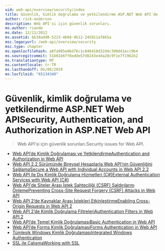 ```yaml
---
uid: web-api/overview/security/index
title: Güvenlik, kimlik doğrulama ve yetkilendirme ASP.NET Web API'de | Microsoft Docs
author: rick-anderson
description: Web API'si için güvenlik sorunları.
ms.author: riande
ms.date: 12/11/2012
ms.assetid: bb38add0-5223-4b04-9b12-245911af865a
msc.legacyurl: /web-api/overview/security
msc.type: chapter
ms.openlocfilehash: a8fa905e86d76c1c846418d32d4c390d41ecc9b4
ms.sourcegitcommit: 51b01b6ff8edde57d8243e4da28c9f1e7f1962b2
ms.translationtype: MT
ms.contentlocale: tr-TR
ms.lasthandoff: 05/06/2019
ms.locfileid: "65134340"
---
```

# <a name="security-authentication-and-authorization-in-aspnet-web-api"></a><span data-ttu-id="d7b1a-103">Güvenlik, kimlik doğrulama ve yetkilendirme ASP.NET Web API</span><span class="sxs-lookup"><span data-stu-id="d7b1a-103">Security, Authentication, and Authorization in ASP.NET Web API</span></span>

> <span data-ttu-id="d7b1a-104">Web API'si için güvenlik sorunları.</span><span class="sxs-lookup"><span data-stu-id="d7b1a-104">Security issues for Web API.</span></span>

- [<span data-ttu-id="d7b1a-105">Web API’de Kimlik Doğrulaması ve Yetkilendirme</span><span class="sxs-lookup"><span data-stu-id="d7b1a-105">Authentication and Authorization in Web API</span></span>](authentication-and-authorization-in-aspnet-web-api.md)
- [<span data-ttu-id="d7b1a-106">Web API 2.2 Sürümünde Bireysel Hesaplarla Web API’nin Güvenliğini Sağlama</span><span class="sxs-lookup"><span data-stu-id="d7b1a-106">Secure a Web API with Individual Accounts in Web API 2.2</span></span>](individual-accounts-in-web-api.md)
- [<span data-ttu-id="d7b1a-107">Web API ile Dış Kimlik Doğrulama Hizmetleri (C#)</span><span class="sxs-lookup"><span data-stu-id="d7b1a-107">External Authentication Services with Web API (C#)</span></span>](external-authentication-services.md)
- [<span data-ttu-id="d7b1a-108">Web API'de Siteler Arası İstek Sahteciliği (CSRF) Saldırılarını Önleme</span><span class="sxs-lookup"><span data-stu-id="d7b1a-108">Preventing Cross-Site Request Forgery (CSRF) Attacks in Web API</span></span>](preventing-cross-site-request-forgery-csrf-attacks.md)
- [<span data-ttu-id="d7b1a-109">Web API 2’de Kaynaklar Arası İstekleri Etkinleştirme</span><span class="sxs-lookup"><span data-stu-id="d7b1a-109">Enabling Cross-Origin Requests in Web API 2</span></span>](enabling-cross-origin-requests-in-web-api.md)
- [<span data-ttu-id="d7b1a-110">Web API 2’de Kimlik Doğrulama Filtreleri</span><span class="sxs-lookup"><span data-stu-id="d7b1a-110">Authentication Filters in Web API 2</span></span>](authentication-filters.md)
- [<span data-ttu-id="d7b1a-111">Web API’de Temel Kimlik Doğrulaması</span><span class="sxs-lookup"><span data-stu-id="d7b1a-111">Basic Authentication in Web API</span></span>](basic-authentication.md)
- [<span data-ttu-id="d7b1a-112">Web API’de Forms Kimlik Doğrulaması</span><span class="sxs-lookup"><span data-stu-id="d7b1a-112">Forms Authentication in Web API</span></span>](forms-authentication.md)
- [<span data-ttu-id="d7b1a-113">Tümleşik Windows Kimlik Doğrulaması</span><span class="sxs-lookup"><span data-stu-id="d7b1a-113">Integrated Windows Authentication</span></span>](integrated-windows-authentication.md)
- [<span data-ttu-id="d7b1a-114">SSL ile Çalışma</span><span class="sxs-lookup"><span data-stu-id="d7b1a-114">Working with SSL</span></span>](working-with-ssl-in-web-api.md)
